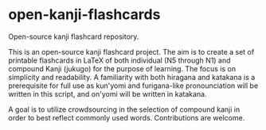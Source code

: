 # open-kanji-flashcards
Open-source kanji flashcard repository.

This is an open-source kanji flashcard project. The aim is to create a set of printable flashcards in LaTeX of both individual (N5 through N1) and compound Kanji (jukugo) for the purpose of learning. The focus is on simplicity and readability. A familiarity with both hiragana and katakana is a prerequisite for full use as kun'yomi and furigana-like pronounciation will be written in this script, and on'yomi will be written in katakana.

A goal is to utilize crowdsourcing in the selection of compound kanji in order to best reflect commonly used words. Contributions are welcome.
